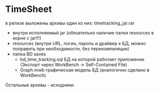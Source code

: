 # TimeSheet
в релизе выложены архивы
один из них:
timetracking_jar.rar
 - внутри исполняемый jar (обязательно наличие папки resources в корне с jar!!!)
 - resources (внутри URL, логин, пароль и драйвер к БД, можно поправить при необходимости, без перекомпиляции)
 - папка BD saves 
    - bd_time_tracking.sql БД на которой работает приложение (Экспорт через WorkBench -> Self-Contained File)
    - Graph.mwb графическая модель БД (аналогично сделано в WorkBench)
 
 Остальные архивы - исходники.
